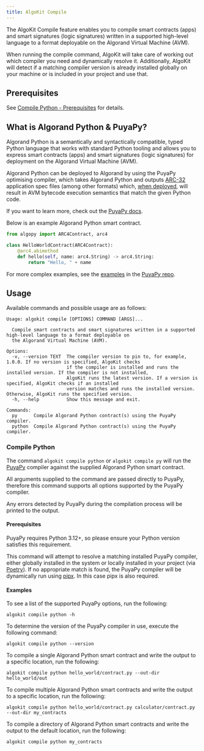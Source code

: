 ```yaml
---
title: AlgoKit Compile
---
```


The AlgoKit Compile feature enables you to compile smart contracts (apps) and smart signatures (logic signatures) written in a supported high-level language to a format deployable on the Algorand Virtual Machine (AVM).

When running the compile command, AlgoKit will take care of working out which compiler you need and dynamically resolve it. Additionally, AlgoKit will detect if a matching compiler version is already installed globally on your machine or is included in your project and use that.

## Prerequisites

See [Compile Python - Prerequisites](#prerequisites-1) for details.

## What is Algorand Python & PuyaPy?

Algorand Python is a semantically and syntactically compatible, typed Python language that works with standard Python tooling and allows you to express smart contracts (apps) and smart signatures (logic signatures) for deployment on the Algorand Virtual Machine (AVM).

Algorand Python can be deployed to Algorand by using the PuyaPy optimising compiler, which takes Algorand Python and outputs [ARC-32](https://github.com/algorandfoundation/ARCs/blob/main/ARCs/arc-0032) application spec files (among other formats) which, [when deployed](https://github.com/algorandfoundation/algokit-cli/blob/main/docs/generate#1-typed-clients), will result in AVM bytecode execution semantics that match the given Python code.

If you want to learn more, check out the [PuyaPy docs](https://github.com/algorandfoundation/puya/blob/main/docs/index).

Below is an example Algorand Python smart contract.

```py
from algopy import ARC4Contract, arc4

class HelloWorldContract(ARC4Contract):
    @arc4.abimethod
    def hello(self, name: arc4.String) -> arc4.String:
        return "Hello, " + name
```

For more complex examples, see the [examples](https://github.com/algorandfoundation/puya/tree/main/examples) in the [PuyaPy repo](https://github.com/algorandfoundation/puya).

## Usage

Available commands and possible usage are as follows:

```
Usage: algokit compile [OPTIONS] COMMAND [ARGS]...

  Compile smart contracts and smart signatures written in a supported high-level language to a format deployable on
  the Algorand Virtual Machine (AVM).

Options:
  -v, --version TEXT  The compiler version to pin to, for example, 1.0.0. If no version is specified, AlgoKit checks
                      if the compiler is installed and runs the installed version. If the compiler is not installed,
                      AlgoKit runs the latest version. If a version is specified, AlgoKit checks if an installed
                      version matches and runs the installed version. Otherwise, AlgoKit runs the specified version.
  -h, --help          Show this message and exit.

Commands:
  py      Compile Algorand Python contract(s) using the PuyaPy compiler.
  python  Compile Algorand Python contract(s) using the PuyaPy compiler.
```

### Compile Python

The command `algokit compile python` or `algokit compile py` will run the [PuyaPy](https://github.com/algorandfoundation/puya) compiler against the supplied Algorand Python smart contract.

All arguments supplied to the command are passed directly to PuyaPy, therefore this command supports all options supported by the PuyaPy compiler.

Any errors detected by PuyaPy during the compilation process will be printed to the output.

#### Prerequisites

PuyaPy requires Python 3.12+, so please ensure your Python version satisfies this requirement.

This command will attempt to resolve a matching installed PuyaPy compiler, either globally installed in the system or locally installed in your project (via [Poetry](https://python-poetry.org/)). If no appropriate match is found, the PuyaPy compiler will be dynamically run using [pipx](https://pipx.pypa.io/stable/). In this case pipx is also required.

#### Examples

To see a list of the supported PuyaPy options, run the following:

```shell
algokit compile python -h
```

To determine the version of the PuyaPy compiler in use, execute the following command:

```shell
algokit compile python --version
```

To compile a single Algorand Python smart contract and write the output to a specific location, run the following:

```shell
algokit compile python hello_world/contract.py --out-dir hello_world/out
```

To compile multiple Algorand Python smart contracts and write the output to a specific location, run the following:

```shell
algokit compile python hello_world/contract.py calculator/contract.py --out-dir my_contracts
```

To compile a directory of Algorand Python smart contracts and write the output to the default location, run the following:

```shell
algokit compile python my_contracts
```
